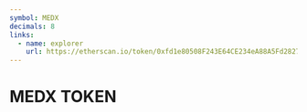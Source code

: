 ```yaml
---
symbol: MEDX
decimals: 8
links:
  - name: explorer
    url: https://etherscan.io/token/0xfd1e80508F243E64CE234eA88A5Fd2827c71D4b7
---
```


# MEDX TOKEN
